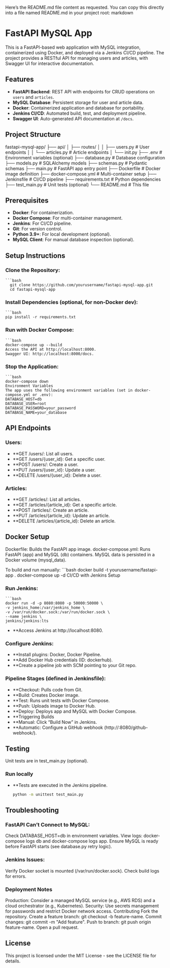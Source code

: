 Here’s the README.md file content as requested. You can copy this directly into a file named README.md in your project root:
markdown
# FastAPI MySQL App

This is a FastAPI-based web application with MySQL integration, containerized using Docker, and deployed via a Jenkins CI/CD pipeline. The project provides a RESTful API for managing users and articles, with Swagger UI for interactive documentation.

## Features
- **FastAPI Backend**: REST API with endpoints for CRUD operations on `users` and `articles`.
- **MySQL Database**: Persistent storage for user and article data.
- **Docker**: Containerized application and database for portability.
- **Jenkins CI/CD**: Automated build, test, and deployment pipeline.
- **Swagger UI**: Auto-generated API documentation at `/docs`.

## Project Structure
fastapi-mysql-app/
├── api/
│   ├── routes/
│   │   ├── users.py        # User endpoints
│   │   └── articles.py     # Article endpoints
│   └── init.py
├── .env                    # Environment variables (optional)
├── database.py             # Database configuration
├── models.py               # SQLAlchemy models
├── schemas.py              # Pydantic schemas
├── main.py                 # FastAPI app entry point
├── Dockerfile              # Docker image definition
├── docker-compose.yml      # Multi-container setup
├── Jenkinsfile             # CI/CD pipeline
├── requirements.txt        # Python dependencies
├── test_main.py            # Unit tests (optional)
└── README.md               # This file

## Prerequisites
- **Docker**: For containerization.
- **Docker Compose**: For multi-container management.
- **Jenkins**: For CI/CD pipeline.
- **Git**: For version control.
- **Python 3.9+**: For local development (optional).
- **MySQL Client**: For manual database inspection (optional).

## Setup Instructions

### Clone the Repository:
    ```bash
      git clone https://github.com/yourusername/fastapi-mysql-app.git
      cd fastapi-mysql-app

### Install Dependencies (optional, for non-Docker dev):
    ```bash
    pip install -r requirements.txt

### Run with Docker Compose:
    ```bash
    docker-compose up --build
    Access the API at http://localhost:8000.
    Swagger UI: http://localhost:8000/docs.

### Stop the Application:
    ```bash
    docker-compose down
    Environment Variables
    The app uses the following environment variables (set in docker-compose.yml or .env):
    DATABASE_HOST=db
    DATABASE_USER=root
    DATABASE_PASSWORD=your_password
    DATABASE_NAME=your_database
    
## API Endpoints
### Users:
- **GET /users/: List all users.
- **GET /users/{user_id}: Get a specific user.
- **POST /users/: Create a user.
- **PUT /users/{user_id}: Update a user.
- **DELETE /users/{user_id}: Delete a user.
### Articles:
- **GET /articles/: List all articles.
- **GET /articles/{article_id}: Get a specific article.
- **POST /articles/: Create an article.
- **PUT /articles/{article_id}: Update an article.
- **DELETE /articles/{article_id}: Delete an article.

## Docker Setup
Dockerfile: Builds the FastAPI app image.
docker-compose.yml: Runs FastAPI (app) and MySQL (db) containers.
MySQL data is persisted in a Docker volume (mysql_data).

To build and run manually:
    ```bash
    docker build -t yourusername/fastapi-app .
    docker-compose up -d
    CI/CD with Jenkins
    Setup
   
### Run Jenkins:
    ```bash
    docker run -d -p 8080:8080 -p 50000:50000 \
    -v jenkins_home:/var/jenkins_home \
    -v /var/run/docker.sock:/var/run/docker.sock \
    --name jenkins \
    jenkins/jenkins:lts

- **Access Jenkins at http://localhost:8080.

### Configure Jenkins:
- **Install plugins: Docker, Docker Pipeline.
- **Add Docker Hub credentials (ID: dockerhub).
- **Create a pipeline job with SCM pointing to your Git repo.

### Pipeline Stages (defined in Jenkinsfile):
- **Checkout: Pulls code from Git.
- **Build: Creates Docker image.
- **Test: Runs unit tests with Docker Compose.
- **Push: Uploads image to Docker Hub.
- **Deploy: Deploys app and MySQL with Docker Compose.
- **Triggering Builds
- **Manual: Click “Build Now” in Jenkins.
- **Automatic: Configure a GitHub webhook (http://<jenkins-url>:8080/github-webhook/).

## Testing
Unit tests are in test_main.py (optional).

### Run locally
- **Tests are executed in the Jenkins pipeline.
   ```bash
   python -m unittest test_main.py

## Troubleshooting
### FastAPI Can’t Connect to MySQL:
Check DATABASE_HOST=db in environment variables.
View logs: docker-compose logs db and docker-compose logs app.
Ensure MySQL is ready before FastAPI starts (see database.py retry logic).

### Jenkins Issues:
Verify Docker socket is mounted (/var/run/docker.sock).
Check build logs for errors.

### Deployment Notes
Production: Consider a managed MySQL service (e.g., AWS RDS) and a cloud orchestrator (e.g., Kubernetes).
Security: Use secrets management for passwords and restrict Docker network access.
Contributing
Fork the repository.
Create a feature branch: git checkout -b feature-name.
Commit changes: git commit -m "Add feature".
Push to branch: git push origin feature-name.
Open a pull request.

## License
This project is licensed under the MIT License - see the LICENSE file for details.
